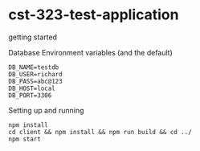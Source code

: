 # cst-323-test-application

getting started

Database Environment variables (and the default)
```
DB_NAME=testdb
DB_USER=richard
DB_PASS=abc@123
DB_HOST=local
DB_PORT=3306
```

Setting up and running
```shell
npm install
cd client && npm install && npm run build && cd ../
npm start
```
